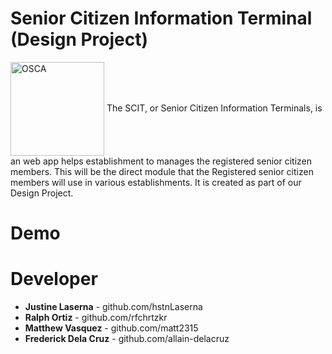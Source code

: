 # Senior Citizen Information Terminal (Design Project)
<img src="https://user-images.githubusercontent.com/42314281/109276946-9dcbdf00-7851-11eb-9d85-b8ba567e2190.png" align="center" width="150" alt="OSCA">
The SCIT, or Senior Citizen Information Terminals, is an web app helps establishment to manages the registered senior citizen members. This will be the direct module that the  Registered senior citizen members will use in various establishments. It is created as part of our Design Project. 



# Demo

# Developer
* **Justine Laserna** - github.com/hstnLaserna
* **Ralph Ortiz** - github.com/rfchrtzkr
* **Matthew Vasquez** - github.com/matt2315
* **Frederick Dela Cruz** - github.com/allain-delacruz
 
